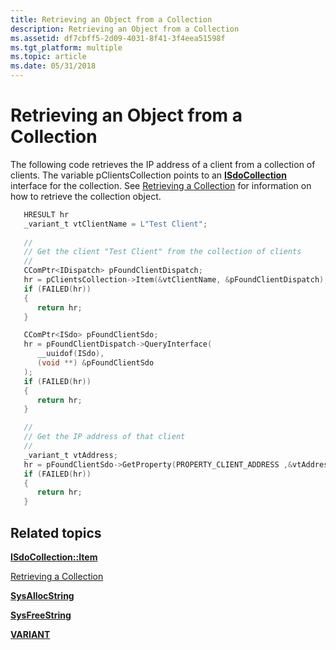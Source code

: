 ```yaml
---
title: Retrieving an Object from a Collection
description: Retrieving an Object from a Collection
ms.assetid: df7cbff5-2d09-4031-8f41-3f4eea51598f
ms.tgt_platform: multiple
ms.topic: article
ms.date: 05/31/2018
---
```


# Retrieving an Object from a Collection

The following code retrieves the IP address of a client from a collection of clients. The variable pClientsCollection points to an [**ISdoCollection**](/windows/desktop/api/sdoias/nn-sdoias-isdocollection) interface for the collection. See [Retrieving a Collection](/windows/desktop/Nps/sdo-retrieving-a-collection) for information on how to retrieve the collection object.


```C++
   HRESULT hr
   _variant_t vtClientName = L"Test Client";
   
   //
   // Get the client "Test Client" from the collection of clients
   //
   CComPtr<IDispatch> pFoundClientDispatch;
   hr = pClientsCollection->Item(&vtClientName, &pFoundClientDispatch);
   if (FAILED(hr))
   {
      return hr;
   }

   CComPtr<ISdo> pFoundClientSdo;
   hr = pFoundClientDispatch->QueryInterface(
      __uuidof(ISdo),
      (void **) &pFoundClientSdo
   );
   if (FAILED(hr))
   {
      return hr;
   }

   //
   // Get the IP address of that client 
   //
   _variant_t vtAddress;
   hr = pFoundClientSdo->GetProperty(PROPERTY_CLIENT_ADDRESS ,&vtAddress);
   if (FAILED(hr))
   {
      return hr;
   }
```



## Related topics

<dl> <dt>

[**ISdoCollection::Item**](/windows/desktop/api/sdoias/nf-sdoias-isdocollection-item)
</dt> <dt>

[Retrieving a Collection](/windows/desktop/Nps/sdo-retrieving-a-collection)
</dt> <dt>

[**SysAllocString**](/windows/win32/api/oleauto/nf-oleauto-sysallocstring)
</dt> <dt>

[**SysFreeString**](/windows/win32/api/oleauto/nf-oleauto-sysfreestring)
</dt> <dt>

[**VARIANT**](/windows/win32/api/oaidl/ns-oaidl-variant)
</dt> </dl>

 

 